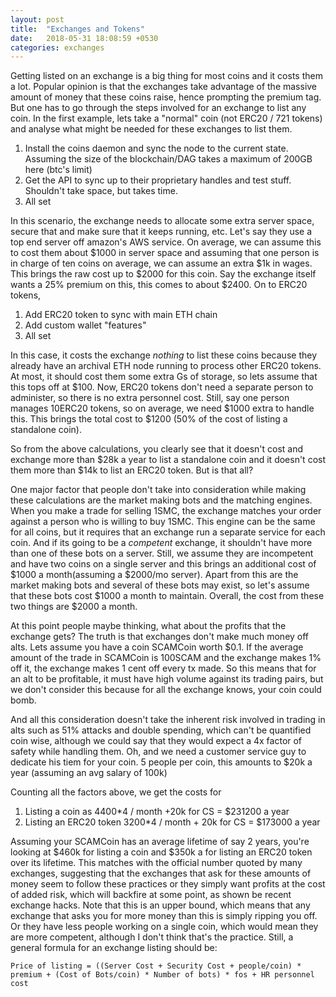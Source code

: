 ```yaml
---
layout: post
title:  "Exchanges and Tokens"
date:   2018-05-31 18:08:59 +0530
categories: exchanges
---
```


Getting listed on an exchange is a big thing for most coins and it costs them a lot. Popular opinion is that the exchanges take advantage of the massive amount of money that these coins raise, hence prompting the premium tag. But one has to go through the steps involved for an exchange to list any coin. In the first example, lets take a "normal" coin (not ERC20 / 721 tokens) and analyse what might be needed for these exchanges to list them.

1. Install the coins daemon and sync the node to the current state. Assuming the size of the blockchain/DAG takes a maximum of 200GB here (btc's limit)
2. Get the API to sync up to their proprietary handles and test stuff. Shouldn't take space, but takes time.
3. All set

In this scenario, the exchange needs to allocate some extra server space, secure that and make sure that it keeps running, etc. Let's say they use a top end server off amazon's AWS service. On average, we can assume this to cost them about $1000 in server space and assuming that one person is in charge of ten coins on average, we can assume an extra $1k in wages. This brings the raw cost up to $2000 for this coin. Say the exchange itself wants a 25% premium on this, this comes to about $2400. On to ERC20 tokens,

1. Add ERC20 token to sync with main ETH chain
2. Add custom wallet "features"
3. All set

In this case, it costs the exchange *nothing* to list these coins because they already have an archival ETH node running to process other ERC20 tokens. At most, it should cost them some extra Gs of storage, so lets assume that this tops off at $100. Now, ERC20 tokens don't need a separate person to administer, so there is no extra personnel cost. Still, say one person manages 10ERC20 tokens, so on average, we need $1000 extra to handle this.  This brings the total cost to $1200 (50% of the cost of listing a standalone coin).

So from the above calculations, you clearly see that it doesn't cost and exchange more than $28k a year to list a standalone coin and it doesn't cost them more than $14k to list an ERC20 token. But is that all?

One major factor that people don't take into consideration while making these calculations are the market making bots and the matching engines. When you make a trade for selling 1SMC, the exchange matches your order against a person who is willing to buy 1SMC. This engine can be the same for all coins, but it requires that an exchange run a separate service for each coin. And if its going to be a *competent* exchange, it shouldn't have more than one of these bots on a server. Still, we assume they are incompetent and have two coins on a single server and this brings an additional cost of $1000 a month(assuming a $2000/mo server). Apart from this are the market making bots and several of these bots may exist, so let's assume that these bots cost $1000 a month to maintain. Overall, the cost from these two things are $2000 a month.

At this point people maybe thinking, what about the profits that the exchange gets? The truth is that exchanges don't make much money off alts. Lets assume you have a coin SCAMCoin worth $0.1. If the average amount of the trade in SCAMCoin is 100SCAM and the exchange makes 1% off it, the exchange makes 1 cent off every tx made. So this means that for an alt to be profitable, it must have high volume against its trading pairs, but we don't consider this because for all the exchange knows, your coin could bomb.

And all this consideration doesn't take the inherent risk involved in trading in alts such as 51% attacks and double spending, which can't be quantified coin wise, although we could say that they would expect a 4x factor of safety while handling them. Oh, and we need a customer service guy to dedicate his tiem for your coin. 5 people per coin, this amounts to $20k a year (assuming an avg salary of 100k)

Counting all the factors above, we get the costs for
1. Listing a coin as 4400*4 / month +20k for CS = $231200 a year
2. Listing an ERC20 token 3200*4 / month + 20k for CS = $173000 a year

Assuming your SCAMCoin has an average lifetime of say 2 years, you're looking at $460k for listing a coin and $350k a for listing an ERC20 token over its lifetime. This matches with the official number quoted by many exchanges, suggesting that the exchanges that ask for these amounts of money seem to follow these practices or they simply want profits at the cost of added risk, which will backfire at some point, as shown be recent exchange hacks. Note that this is an upper bound, which means that any exchange that asks you for more money than this is simply ripping you off. Or they have less people working on a single coin, which would mean they are more competent, although I don't think that's the practice. Still, a general formula for an exchange listing should be:

```
Price of listing = ((Server Cost + Security Cost + people/coin) * premium + (Cost of Bots/coin) * Number of bots) * fos + HR personnel cost
```
